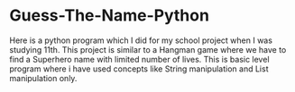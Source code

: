 # Guess-The-Name-Python
Here is a python program which I did for my school project when I was studying 11th. This project is similar to a Hangman game where we have to find a Superhero name with limited number of lives. This is basic level program where i have used concepts like String manipulation and List manipulation only.
